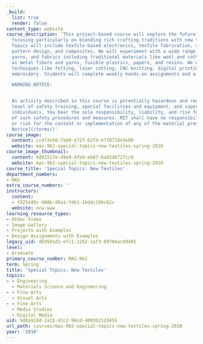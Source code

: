 ```yaml
---
_build:
  list: true
  render: false
content_type: website
course_description: 'This project-based course will explore the future of textiles,
  focusing particularly on blending rich crafting traditions with new technologies.
  Topics will include textile-based electronics, textile fabrication, algorithmic
  pattern design, and composites. We will experiment with a wide range of fibers,
  yarns, and fabrics including traditional materials like wool and cotton as well
  as metal fibers and yarns, fusible plastics, papers, and resins. We will also explore
  techniques like felting, laser cutting, CNC knitting, digital printing, and CNC
  embroidery. Students will complete weekly hands-on assignments and a final project.

  WARNING NOTICE:


  An activity described in this course is potentially hazardous and requires a high
  level of safety training, special facilities and equipment, and supervision by appropriate
  individuals. You bear the sole responsibility, liability, and risk for the implementation
  of such safety procedures and measures. MIT shall have no responsibility, liability,
  or risk for the content or implementation of any of the material presented. [Legal
  Notice](/terms/)'
course_image:
  content: cc4f2e56-7ab0-e72f-b2fd-e7f077d43e00
  website: mas-962-special-topics-new-textiles-spring-2010
course_image_thumbnail:
  content: 0d9151fe-d9e9-4fe9-eb87-6a02d6727cc9
  website: mas-962-special-topics-new-textiles-spring-2010
course_title: 'Special Topics: New Textiles'
department_numbers:
- MAS
extra_course_numbers: ''
instructors:
  content:
  - f925d49c-908b-d8a1-fdb3-1bd4c109c62c
  website: ocw-www
learning_resource_types:
- Other Video
- Image Gallery
- Projects with Examples
- Design Assignments with Examples
legacy_uid: db9501d1-efc1-2262-1af3-69704acd9485
level:
- Graduate
primary_course_number: MAS.962
term: Spring
title: 'Special Topics: New Textiles'
topics:
- - Engineering
  - Materials Science and Engineering
- - Fine Arts
  - Visual Arts
- - Fine Arts
  - Media Studies
  - Digital Media
uid: 9d8a918d-2a1b-42c2-98cd-4003b212d455
url_path: courses/mas-962-special-topics-new-textiles-spring-2010
year: '2010'
---
```

